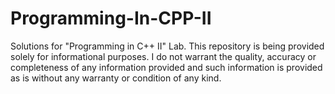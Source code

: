 # Programming-In-CPP-II
Solutions for "Programming in C++ II" Lab. This repository is being provided solely for informational purposes. I do not warrant the quality, accuracy or completeness of any information provided and such information is provided as is without any warranty or condition of any kind. 
